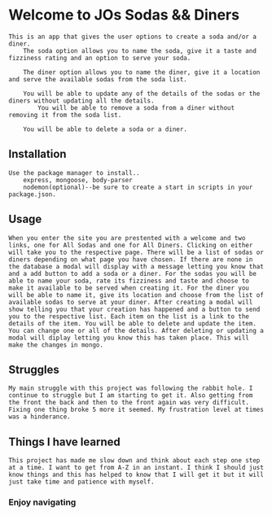 # Welcome to JOs Sodas && Diners

    This is an app that gives the user options to create a soda and/or a diner. 
        The soda option allows you to name the soda, give it a taste and fizziness rating and an option to serve your soda.

        The diner option allows you to name the diner, give it a location and serve the available sodas from the soda list.

        You will be able to update any of the details of the sodas or the diners without updating all the details.
            You will be able to remove a soda from a diner without removing it from the soda list.

        You will be able to delete a soda or a diner.

## Installation

    Use the package manager to install..
        express, mongoose, body-parser
        nodemon(optional)--be sure to create a start in scripts in your package.json.

## Usage

    When you enter the site you are prestented with a welcome and two links, one for All Sodas and one for All Diners. Clicking on either will take you to the respective page. There will be a list of sodas or diners depending on what page you have chosen. If there are none in the database a modal will display with a message letting you know that and a add button to add a soda or a diner. For the sodas you will be able to name your soda, rate its fizziness and taste and choose to make it available to be served when creating it. For the diner you will be able to name it, give its location and choose from the list of available sodas to serve at your diner. After creating a modal will show telling you that your creation has happened and a button to send you to the respective list. Each item on the list is a link to the details of the item. You will be able to delete and update the item. You can change one or all of the details. After deleting or updating a modal will diplay letting you know this has taken place. This will make the changes in mongo.

## Struggles

    My main struggle with this project was following the rabbit hole. I continue to struggle but I am starting to get it. Also getting from the front the back and then to the front again was very difficult. Fixing one thing broke 5 more it seemed. My frustration level at times was a hinderance. 

## Things I have learned

    This project has made me slow down and think about each step one step at a time. I want to get from A-Z in an instant. I think I should just know things and this has helped to know that I will get it but it will just take time and patience with myself.

### Enjoy navigating

